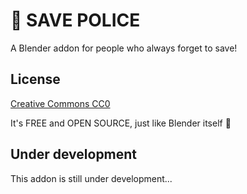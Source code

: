 # 🚨 SAVE POLICE
A Blender addon for people who always forget to save!

## License
[Creative Commons CC0](https://github.com/mierdev/save_police?tab=CC0-1.0-1-ov-file#readme)

It's FREE and OPEN SOURCE, just like Blender itself 🤗

## Under development
This addon is still under development...
